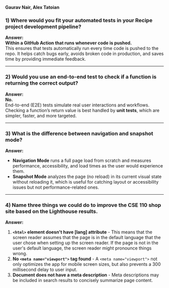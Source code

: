 **Gaurav Nair, Alex Tatoian**
### 1) Where would you fit your automated tests in your Recipe project development pipeline?

**Answer:**  
**Within a GitHub Action that runs whenever code is pushed.**  
This ensures that tests automatically run every time code is pushed to the repo. It helps catch bugs early, avoids broken code in production, and saves time by providing immediate feedback.

---

### 2) Would you use an end-to-end test to check if a function is returning the correct output?

**Answer:**  
**No.**  
End-to-end (E2E) tests simulate real user interactions and workflows. Checking a function’s return value is best handled by **unit tests**, which are simpler, faster, and more targeted.

---

### 3) What is the difference between navigation and snapshot mode?

**Answer:**  
- **Navigation Mode** runs a full page load from scratch and measures performance, accessibility, and load times as the user would experience them.  
- **Snapshot Mode** analyzes the page (no reload) in its current visual state without reloading it, which is useful for catching layout or accessibility issues but not performance-related ones.

---

### 4) Name three things we could do to improve the CSE 110 shop site based on the Lighthouse results.

**Answer:**  
1. **`<html>` element doesn't have [lang] attribute** - This means that the screen reader assumes that the page is in the default language that the user chose when setting up the screen reader. If the page is not in the user's default language, the screen reader might pronounce things wrong.  
2. **No `<meta name="viewport">` tag found** - A `<meta name="viewport">` not only optimizes the app for mobile screen sizes, but also prevents a 300 millisecond delay to user input.  
3. **Document does not have a meta description** - Meta descriptions may be included in search results to concisely summarize page content.





